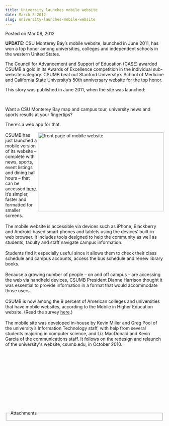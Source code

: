 ```yaml
---
title: University launches mobile website
date: March 8 2012
slug: university-launches-mobile-website
---
```





<span class="date">Posted on Mar 08, 2012    </span>
<p><strong>UPDATE:&#xA0;</strong>CSU Monterey Bay&#x2019;s mobile website,
launched in June 2011, has won a top honor among universities,
colleges and independent schools in the western United States.</p>
<p>The Council for Advancement and Support of Education (CASE)
awarded CSUMB a gold in its Awards of Excellence competition in the
individual sub-website category. CSUMB beat out Stanford
University&#x2019;s School of Medicine and California State University&#x2019;s
50th anniversary website for the top honor.</p>
<p>This story was published in June 2011, when the site was
launched:</p>
<p>&#xA0;</p>
<p>Want a CSU Monterey Bay map and campus tour, university news and
sports results at your fingertips?</p>
<p>There&#x2019;s a web app for that.<br>
<br>
<img alt="front page of mobile website" src="http://news.csumb.edu/sites/default/files/65/attachments/news/images/screen_shot_mobile_at_1.35.23_pm_0.png" style="float:right; width:400px; height:250px">CSUMB has just
launched a mobile version of its website &#x2013; complete with news,
sports, event listings and dining hall hours &#x2013; that can be accessed
<a href="http://csumb.edu/mobile" rel="nofollow">here</a>. It&#x2019;s
simpler, faster and formatted for smaller screens.<br>
<br>
The mobile website is accessible via devices such as iPhone,
Blackberry and Android-based smart phones and tablets using the
devices&#x2019; built-in web browser. It includes tools designed to help
the community as well as students, faculty and staff navigate
campus information.<br>
<br>
Students find it especially useful since it allows them to check
their class schedule and campus accounts, access the bus schedule
and renew library books.<br>
<br>
Because a growing number of people &#x2013; on and off campus &#x2013; are
accessing the web via handheld devices, CSUMB President Dianne
Harrison thought it was essential to provide information in a
format that would accommodate those users.<br>
<br>
CSUMB is now among the 9 percent of American colleges and
universities that have mobile websites, according to the Mobile in
Higher Education website. (Read the survey <a href="http://www.dmolsen.com/mobile-in-higher-ed/2011/02/01/results-from-higher-ed-mobile-website-tech-survey/" rel="nofollow">here</a>.)<br>
<br>
The mobile site was developed in-house by Kevin Miller and Greg
Pool of the university&#x2019;s Information Technology staff, with help
from several students majoring in computer science, and Liz
MacDonald and Kevin Garcia of the communications staff. It follows
on the redesign and relaunch of the university&apos;s website,
csumb.edu, in October 2010.</br></br></br></br></br></br></br></br></br></br></img></br></br></p>
<fieldset class="fieldgroup group-attachments">
<legend>Attachments</legend>
<div class="field field-type-emvideo field-field-attach-video">
<div class="field-items">
<div class="field-item odd">
<div class="emvideo emvideo-video emvideo-vimeo"><object type="application/x-shockwave-flash" width="425" height="350" data="http://www.vimeo.com/moogaloop.swf?clip_id=26028115&amp;server=www.vimeo.com&amp;fullscreen=1&amp;show_title=0&amp;show_byline=0&amp;show_portrait=0&amp;color=">
<param name="quality" value="best">
<param name="wmode" value="transparent">
<param name="allowfullscreen" value="true">
<param name="scale" value="showAll">
<param name="movie" value="http://www.vimeo.com/moogaloop.swf?clip_id=26028115&amp;server=www.vimeo.com&amp;fullscreen=1&amp;show_title=0&amp;show_byline=0&amp;show_portrait=0&amp;color="/></param></param></param></param></object></div>
</div>
</div>
</div>
</fieldset>






